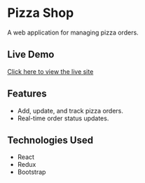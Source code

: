 # Pizza Shop

A web application for managing pizza orders.

## Live Demo
[Click here to view the live site](https://pizza-shop-three-woad.vercel.app/)

## Features
- Add, update, and track pizza orders.
- Real-time order status updates.

## Technologies Used
- React
- Redux
- Bootstrap

